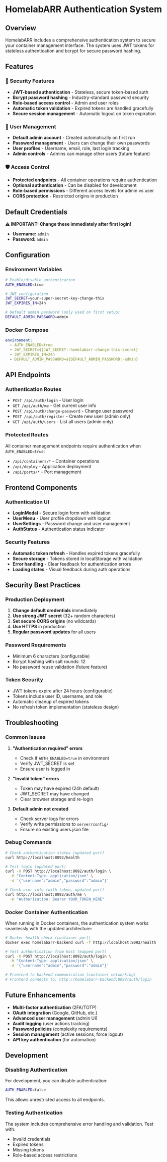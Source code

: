 # HomelabARR Authentication System

## Overview

HomelabARR includes a comprehensive authentication system to secure your container management interface. The system uses JWT tokens for stateless authentication and bcrypt for secure password hashing.

## Features

### 🔐 Security Features
- **JWT-based authentication** - Stateless, secure token-based auth
- **Bcrypt password hashing** - Industry-standard password security
- **Role-based access control** - Admin and user roles
- **Automatic token validation** - Expired tokens are handled gracefully
- **Secure session management** - Automatic logout on token expiration

### 👤 User Management
- **Default admin account** - Created automatically on first run
- **Password management** - Users can change their own passwords
- **User profiles** - Username, email, role, last login tracking
- **Admin controls** - Admins can manage other users (future feature)

### 🛡️ Access Control
- **Protected endpoints** - All container operations require authentication
- **Optional authentication** - Can be disabled for development
- **Role-based permissions** - Different access levels for admin vs user
- **CORS protection** - Restricted origins in production

## Default Credentials

**⚠️ IMPORTANT: Change these immediately after first login!**

- **Username:** `admin`
- **Password:** `admin`

## Configuration

### Environment Variables

```bash
# Enable/disable authentication
AUTH_ENABLED=true

# JWT configuration
JWT_SECRET=your-super-secret-key-change-this
JWT_EXPIRES_IN=24h

# Default admin password (only used on first setup)
DEFAULT_ADMIN_PASSWORD=admin
```

### Docker Compose

```yaml
environment:
  - AUTH_ENABLED=true
  - JWT_SECRET=${JWT_SECRET:-homelabarr-change-this-secret}
  - JWT_EXPIRES_IN=24h
  - DEFAULT_ADMIN_PASSWORD=${DEFAULT_ADMIN_PASSWORD:-admin}
```

## API Endpoints

### Authentication Routes

- `POST /api/auth/login` - User login
- `GET /api/auth/me` - Get current user info
- `POST /api/auth/change-password` - Change user password
- `POST /api/auth/register` - Create new user (admin only)
- `GET /api/auth/users` - List all users (admin only)

### Protected Routes

All container management endpoints require authentication when `AUTH_ENABLED=true`:

- `/api/containers/*` - Container operations
- `/api/deploy` - Application deployment
- `/api/ports/*` - Port management

## Frontend Components

### Authentication UI
- **LoginModal** - Secure login form with validation
- **UserMenu** - User profile dropdown with logout
- **UserSettings** - Password change and user management
- **AuthStatus** - Authentication status indicator

### Security Features
- **Automatic token refresh** - Handles expired tokens gracefully
- **Secure storage** - Tokens stored in localStorage with validation
- **Error handling** - Clear feedback for authentication errors
- **Loading states** - Visual feedback during auth operations

## Security Best Practices

### Production Deployment
1. **Change default credentials** immediately
2. **Use strong JWT secret** (32+ random characters)
3. **Set secure CORS origins** (no wildcards)
4. **Use HTTPS** in production
5. **Regular password updates** for all users

### Password Requirements
- Minimum 6 characters (configurable)
- Bcrypt hashing with salt rounds: 12
- No password reuse validation (future feature)

### Token Security
- JWT tokens expire after 24 hours (configurable)
- Tokens include user ID, username, and role
- Automatic cleanup of expired tokens
- No refresh token implementation (stateless design)

## Troubleshooting

### Common Issues

1. **"Authentication required" errors**
   - Check if `AUTH_ENABLED=true` in environment
   - Verify JWT_SECRET is set
   - Ensure user is logged in

2. **"Invalid token" errors**
   - Token may have expired (24h default)
   - JWT_SECRET may have changed
   - Clear browser storage and re-login

3. **Default admin not created**
   - Check server logs for errors
   - Verify write permissions to `server/config/`
   - Ensure no existing users.json file

### Debug Commands

```bash
# Check authentication status (updated port)
curl http://localhost:8092/health

# Test login (updated port)
curl -X POST http://localhost:8092/auth/login \
  -H "Content-Type: application/json" \
  -d '{"username":"admin","password":"admin"}'

# Check user info (with token, updated port)
curl http://localhost:8092/auth/me \
  -H "Authorization: Bearer YOUR_TOKEN_HERE"
```

### Docker Container Authentication

When running in Docker containers, the authentication system works seamlessly with the updated architecture:

```bash
# Docker health check (container port)
docker exec homelabarr-backend curl -f http://localhost:8092/health

# Test authentication from host (mapped port)
curl -X POST http://localhost:8092/auth/login \
  -H "Content-Type: application/json" \
  -d '{"username":"admin","password":"admin"}'

# Frontend to backend communication (container networking)
# Frontend connects to: http://homelabarr-backend:8092/auth/login
```

## Future Enhancements

- **Multi-factor authentication** (2FA/TOTP)
- **OAuth integration** (Google, GitHub, etc.)
- **Advanced user management** (admin UI)
- **Audit logging** (user actions tracking)
- **Password policies** (complexity requirements)
- **Session management** (active sessions, force logout)
- **API key authentication** (for automation)

## Development

### Disabling Authentication

For development, you can disable authentication:

```bash
AUTH_ENABLED=false
```

This allows unrestricted access to all endpoints.

### Testing Authentication

The system includes comprehensive error handling and validation. Test with:

- Invalid credentials
- Expired tokens
- Missing tokens
- Role-based access restrictions